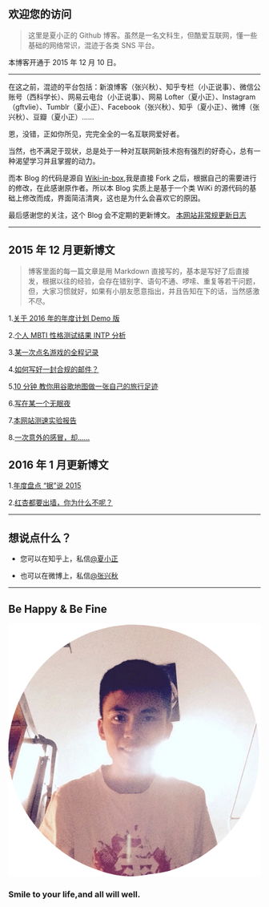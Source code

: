 
## 欢迎您的访问 ##


>这里是夏小正的 Github 博客。虽然是一名文科生，但酷爱互联网，懂一些基础的网络常识，混迹于各类 SNS 平台。



本博客开通于 2015 年 12 月 10 日。

----------


在这之前，混迹的平台包括：新浪博客（张兴秋）、知乎专栏（小正说事）、微信公账号（西科学长）、网易云电台（小正说事）、网易 Lofter（夏小正）、Instagram（gftvlie）、Tumblr（夏小正）、Facebook（张兴秋）、知乎（夏小正）、微博（张兴秋）、豆瓣（夏小正）……

恩，没错，正如你所见，完完全全的一名互联网爱好者。

当然，也不满足于现状，总是处于一种对互联网新技术抱有强烈的好奇心，总有一种渴望学习并且掌握的动力。

<script>
一次偶然的机会，了解到了 Github，便开始（从 2015 年 11 月初）研究，如何用它来为自己的互联网生活创造点什么，在一番瞎捣鼓之后，有了你所见到的这个用 MD 写的 Blog。
</script>

而本 Blog 的代码是源自 [Wiki-in-box](https://github.com/dmscode/Wiki-in-box),我是直接 Fork 之后，根据自己的需要进行的修改，在此感谢原作者。所以本 Blog 实质上是基于一个类 WiKi 的源代码的基础上修改而成，界面简洁清爽，这也是为什么会喜欢它的原因。


最后感谢您的关注，这个 Blog 会不定期的更新博文。 [本网站非常规更新日志](update-logs)


----------

## 2015 年 12 月更新博文


> 博客里面的每一篇文章是用 Markdown 直接写的，基本是写好了后直接发，根据以往的经验，会存在错别字、语句不通、啰嗦、重复等若干问题，但，大家习惯就好，如果有小朋友愿意指出，并且告知在下的话，当然感激不尽。


1.[关于 2016 年的年度计划 Demo 版](2016)

2.[个人 MBTI 性格测试结果 INTP 分析](MBTI-INTP)

3.[某一次点名游戏的全程记录](dianming-game)

4.[如何写好一封合规的邮件？](http://blog.zhangxingqiu.cn/index.html?name=/share/write-email)

5.[10 分钟 教你用谷歌地图做一张自己的旅行足迹](http://blog.zhangxingqiu.cn/index.html?name=/share/make-a-map)

6.[写在某一个无眠夜](2015-12-14)

7.[本网站测速实验报告](ceshu)

8.[一次意外的感冒，却……](2015-12-29)

## 2016 年 1 月更新博文

1.[年度盘点 “据”说 2015](http://blog.zhangxingqiu.cn/index.html?name=/2016/2015-review)

2.[红杏都要出墙，你为什么不呢？](hongxin)

----------



## 想说点什么？ ##



- 您可以在知乎上，私信[@夏小正](http://www.zhihu.com/people/xiaxiaozheng)


- 也可以在微博上，私信[@张兴秋](http://weibo.com/gftvlie)


----------

## Be Happy & Be Fine ##



![me](imgs/yuanjiao.png)

### Smile to your life,and all will well. ###

